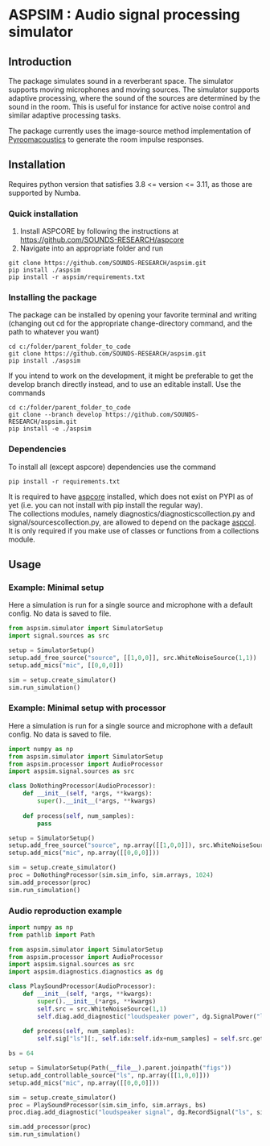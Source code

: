 # ASPSIM : Audio signal processing simulator

## Introduction
The package simulates sound in a reverberant space. The simulator supports moving microphones and moving sources. The simulator supports adaptive processing, where the sound of the sources are determined by the sound in the room. This is useful for instance for active noise control and similar adaptive processing tasks. 

The package currently uses the image-source method implementation of [Pyroomacoustics](https://github.com/LCAV/pyroomacoustics) to generate the room impulse responses. 


## Installation
Requires python version that satisfies 3.8 <= version <= 3.11, as those are supported by Numba.
### Quick installation
1. Install ASPCORE by following the instructions at https://github.com/SOUNDS-RESEARCH/aspcore
2. Navigate into an appropriate folder and run
```
git clone https://github.com/SOUNDS-RESEARCH/aspsim.git
pip install ./aspsim
pip install -r aspsim/requirements.txt
```

### Installing the package
The package can be installed by opening your favorite terminal and writing (changing out cd for the appropriate change-directory command, and the path to whatever you want)
```
cd c:/folder/parent_folder_to_code
git clone https://github.com/SOUNDS-RESEARCH/aspsim.git
pip install ./aspsim
```

If you intend to work on the development, it might be preferable to get the develop branch directly instead, and to use an editable install. Use the commands
```
cd c:/folder/parent_folder_to_code
git clone --branch develop https://github.com/SOUNDS-RESEARCH/aspsim.git
pip install -e ./aspsim
```

### Dependencies
To install all (except aspcore) dependencies use the command
```
pip install -r requirements.txt
```

It is required to have [aspcore](https://github.com/SOUNDS-RESEARCH/aspcore) installed, which does not exist on PYPI as of yet (i.e. you can not install with pip install the regular way). \
The collections modules, namely diagnostics/diagnosticscollection.py and signal/sourcescollection.py, are allowed to depend on the package [aspcol](https://github.com/SOUNDS-RESEARCH/aspcol). It is only required if you make use of classes or functions from a collections module. 


## Usage

### Example: Minimal setup
Here a simulation is run for a single source and microphone with a default config. No data is saved to file.
```python
from aspsim.simulator import SimulatorSetup
import signal.sources as src

setup = SimulatorSetup()
setup.add_free_source("source", [[1,0,0]], src.WhiteNoiseSource(1,1))
setup.add_mics("mic", [[0,0,0]])

sim = setup.create_simulator()
sim.run_simulation()
```

### Example: Minimal setup with processor
Here a simulation is run for a single source and microphone with a default config. No data is saved to file.
```python
import numpy as np
from aspsim.simulator import SimulatorSetup
from aspsim.processor import AudioProcessor
import aspsim.signal.sources as src

class DoNothingProcessor(AudioProcessor):
    def __init__(self, *args, **kwargs):
        super().__init__(*args, **kwargs)
    
    def process(self, num_samples):
        pass

setup = SimulatorSetup()
setup.add_free_source("source", np.array([[1,0,0]]), src.WhiteNoiseSource(1,1))
setup.add_mics("mic", np.array([[0,0,0]]))

sim = setup.create_simulator()
proc = DoNothingProcessor(sim.sim_info, sim.arrays, 1024)
sim.add_processor(proc)
sim.run_simulation()
```


### Audio reproduction example
```python
import numpy as np
from pathlib import Path

from aspsim.simulator import SimulatorSetup
from aspsim.processor import AudioProcessor
import aspsim.signal.sources as src
import aspsim.diagnostics.diagnostics as dg

class PlaySoundProcessor(AudioProcessor):
    def __init__(self, *args, **kwargs):
        super().__init__(*args, **kwargs)
        self.src = src.WhiteNoiseSource(1,1)
        self.diag.add_diagnostic("loudspeaker power", dg.SignalPower("ls", self.sim_info, self.block_size))
    
    def process(self, num_samples):
        self.sig["ls"][:, self.idx:self.idx+num_samples] = self.src.get_samples(num_samples)

bs = 64

setup = SimulatorSetup(Path(__file__).parent.joinpath("figs"))
setup.add_controllable_source("ls", np.array([[1,0,0]]))
setup.add_mics("mic", np.array([[0,0,0]]))

sim = setup.create_simulator()
proc = PlaySoundProcessor(sim.sim_info, sim.arrays, bs)
proc.diag.add_diagnostic("loudspeaker signal", dg.RecordSignal("ls", sim.sim_info, bs))

sim.add_processor(proc)
sim.run_simulation()
```